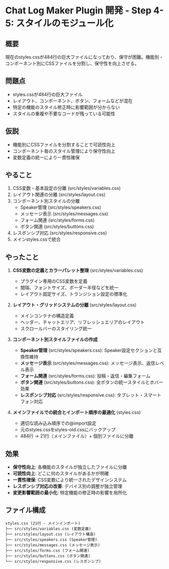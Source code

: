 # Chat Log Maker Plugin 開発 - Step 4-5: スタイルのモジュール化

## 概要

現在のstyles.cssが484行の巨大ファイルになっており、保守が困難。機能別・コンポーネント別にCSSファイルを分割し、保守性を向上させる。

## 問題点

- styles.cssが484行の巨大ファイル
- レイアウト、コンポーネント、ボタン、フォームなどが混在
- 特定の機能のスタイル修正時に影響範囲が分からない
- スタイルの重複や不要なコードが残っている可能性

## 仮説

- 機能別にCSSファイルを分割することで可読性向上
- コンポーネント毎のスタイル管理により保守性向上
- 変数定義の統一により一貫性確保

## やること

1. CSS変数・基本設定の分離 (src/styles/variables.css)
2. レイアウト関連の分離 (src/styles/layout.css)
3. コンポーネント別スタイルの分離
   - Speaker管理 (src/styles/speakers.css)
   - メッセージ表示 (src/styles/messages.css)
   - フォーム関連 (src/styles/forms.css)
   - ボタン関連 (src/styles/buttons.css)
4. レスポンシブ対応 (src/styles/responsive.css)
5. メインstyles.cssで統合

## やったこと

1. **CSS変数の定義とカラーパレット整理** (src/styles/variables.css)
   - プラグイン専用のCSS変数を定義
   - 間隔、フォントサイズ、ボーダー半径などを統一
   - レイアウト固定サイズ、トランジション設定の標準化

2. **レイアウト・グリッドシステムの分離** (src/styles/layout.css)
   - メインコンテナの構造定義
   - ヘッダー、チャットエリア、リフレッシュエリアのレイアウト
   - スクロールバーのスタイリング統一

3. **コンポーネント別スタイルファイルの作成**
   - **Speaker管理** (src/styles/speakers.css): Speaker設定セクションと互換性維持
   - **メッセージ表示** (src/styles/messages.css): メッセージ表示、返信レベル表示
   - **フォーム関連** (src/styles/forms.css): 投稿・返信・編集フォーム
   - **ボタン関連** (src/styles/buttons.css): 全ボタンの統一スタイルとホバー効果
   - **レスポンシブ対応** (src/styles/responsive.css): タブレット・スマートフォン対応

4. **メインファイルでの統合とインポート順序の最適化** (styles.css)
   - 適切な読み込み順序での@import設定
   - 元のstyles.cssをstyles-old.cssにバックアップ
   - 484行 → 21行（メインファイル）+ 個別ファイルに分離

## 効果

- **保守性向上**: 各機能のスタイルが独立したファイルに分離
- **可読性向上**: どこに何のスタイルがあるかが明確
- **一貫性確保**: CSS変数により統一されたデザインシステム
- **レスポンシブ対応の改善**: デバイス別の調整が独立管理
- **変更影響範囲の最小化**: 特定機能の修正時の影響を局所化

## ファイル構成

```
styles.css (21行 - メインインポート)
├── src/styles/variables.css (変数定義)
├── src/styles/layout.css (レイアウト構造)
├── src/styles/speakers.css (Speaker管理)
├── src/styles/messages.css (メッセージ表示)
├── src/styles/forms.css (フォーム関連)
├── src/styles/buttons.css (ボタン関連)
└── src/styles/responsive.css (レスポンシブ)
```
